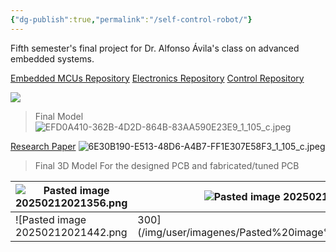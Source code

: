 ```yaml
---
{"dg-publish":true,"permalink":"/self-control-robot/"}
---
```


Fifth semester's final project for Dr. Alfonso Ávila's class on advanced embedded systems. 

[Embedded MCUs Repository](https://github.com/CEJ2-Robotics/JO1_Embedded)
[Electronics Repository](https://github.com/CEJ2-Robotics/JO1_Electronics)
[Control Repository ](https://github.com/CEJ2-Robotics/JO1_Control.git)


![](https://youtu.be/gFDlEiFDrms)

>Final Model
![EFD0A410-362B-4D2D-864B-83AA590E23E9_1_105_c.jpeg](/img/user/imagenes/EFD0A410-362B-4D2D-864B-83AA590E23E9_1_105_c.jpeg)

[Research Paper](https://docs.google.com/document/d/1-Lp5cSIEmAinlWhfnXFWSenTsRBmVe9RvbURuot7qUM/edit?tab=t.0)
![6E30B190-E513-48D6-A4B7-FF1E307E58F3_1_105_c.jpeg](/img/user/imagenes/6E30B190-E513-48D6-A4B7-FF1E307E58F3_1_105_c.jpeg)

> Final 3D Model For the designed PCB and fabricated/tuned PCB

| ![Pasted image 20250212021356.png](/img/user/imagenes/Pasted%20image%2020250212021356.png) | ![Pasted image 20250212021414.png](/img/user/imagenes/Pasted%20image%2020250212021414.png) |
| ------------------------------------ | ------------------------------------ |
![Pasted image 20250212021442.png|300](/img/user/imagenes/Pasted%20image%2020250212021442.png)